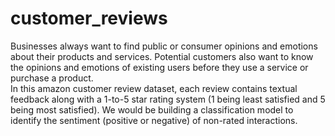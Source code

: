 # customer_reviews
Businesses always want to find public or consumer opinions and emotions about their products and services. Potential customers also want to know the opinions and emotions of existing users before they use a service or purchase a product.
<br>
In this amazon customer review dataset, each review contains textual feedback along with a 1-to-5 star rating system (1 being least satisfied and 5 being most satisfied). We would be building a classification model to identify the sentiment (positive or negative) of non-rated interactions.
